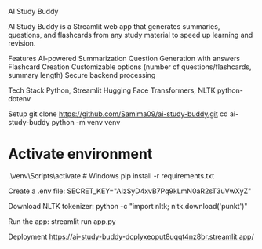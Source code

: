 AI Study Buddy


AI Study Buddy is a Streamlit web app that generates summaries, questions, and flashcards from any study material to speed up learning and revision.

Features
AI-powered Summarization
Question Generation with answers
Flashcard Creation
Customizable options (number of questions/flashcards, summary length)
Secure backend processing

Tech Stack
Python, Streamlit
Hugging Face Transformers, NLTK
python-dotenv

Setup
git clone https://github.com/Samima09/ai-study-buddy.git
cd ai-study-buddy
python -m venv venv
# Activate environment
.\venv\Scripts\activate  # Windows
pip install -r requirements.txt


Create a .env file:
SECRET_KEY="AIzSyD4xvB7Pq9kLmN0aR2sT3uVwXyZ"


Download NLTK tokenizer:
python -c "import nltk; nltk.download('punkt')"


Run the app:
streamlit run app.py

Deployment
https://ai-study-buddy-dcplyxeoput8uqqt4nz8br.streamlit.app/